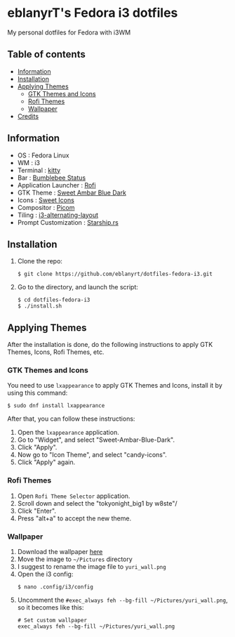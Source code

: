 # eblanyrT's Fedora i3 dotfiles
My personal dotfiles for Fedora with i3WM

## Table of contents
* [Information](#information)
* [Installation](#installation)
* [Applying Themes](#applying-themes)
    * [GTK Themes and Icons](#gtk-themes-and-icons)
    * [Rofi Themes](#rofi-themes)
    * [Wallpaper](#wallpaper)
* [Credits](#credits)

## Information
- OS : Fedora Linux
- WM : i3
- Terminal : [kitty](https://github.com/kovidgoyal/kitty)
- Bar : [Bumblebee Status](https://github.com/tobi-wan-kenobi/bumblebee-status?tab=readme-ov-file)
- Application Launcher : [Rofi](https://github.com/davatorium/rofi)
- GTK Theme : [Sweet Ambar Blue Dark](https://www.gnome-look.org/p/1253385)
- Icons : [Sweet Icons](https://www.gnome-look.org/p/1305251/)
- Compositor : [Picom](https://github.com/yshui/picom)
- Tiling : [i3-alternating-layout](https://github.com/olemartinorg/i3-alternating-layout)
- Prompt Customization : [Starship.rs](https://starship.rs/)

## Installation
1. Clone the repo:
    ```
    $ git clone https://github.com/eblanyrt/dotfiles-fedora-i3.git
    ```
2. Go to the directory, and launch the script:
    ```
    $ cd dotfiles-fedora-i3
    $ ./install.sh
    ```

## Applying Themes
After the installation is done, do the following instructions to apply GTK Themes, Icons, Rofi Themes, etc.

### GTK Themes and Icons
You need to use `lxappearance` to apply GTK Themes and Icons, install it by using this command:
```
$ sudo dnf install lxappearance
```

After that, you can follow these instructions:
1. Open the `lxappearance` application.
2. Go to "Widget", and select "Sweet-Ambar-Blue-Dark".
3. Click "Apply".
4. Now go to "Icon Theme", and select "candy-icons".
5. Click "Apply" again.

### Rofi Themes
1. Open `Rofi Theme Selector` application.
2. Scroll down and select the "tokyonight_big1 by w8ste"/
3. Click "Enter".
4. Press "alt+a" to accept the new theme.

### Wallpaper
1. Download the wallpaper [here](https://images5.alphacoders.com/114/1149233.png)
2. Move the image to `~/Pictures` directory
3. I suggest to rename the image file to `yuri_wall.png`
4. Open the i3 config:
    ```
    $ nano .config/i3/config
    ```
5. Uncomment the `#exec_always feh --bg-fill ~/Pictures/yuri_wall.png`, so it becomes like this:
    ```
    # Set custom wallpaper
    exec_always feh --bg-fill ~/Pictures/yuri_wall.png
    ```
